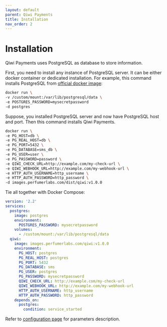 ```yaml
---
layout: default
parent: Qiwi Payments
title: Installation
nav_order: 2
---
```


Installation
============

Qiwi Payments uses PostgreSQL as database to store information.

First, you need to install any instance of PostgreSQL server. It can be either docker container or dedicated installation.
For example, this command installs PostgreSQL from [official docker image](https://hub.docker.com/_/postgres):

```bash
docker run \
-v /custom/mount:/var/lib/postgresql/data \
-e POSTGRES_PASSWORD=mysecretpassword
-d postgres
```

Suppose, you installed PostgreSQL server and now have PostgreSQL host and port. Then this command installs Qiwi Payments.

```bash
docker run \
-e PG_HOST=db \
-e PG_REAL_HOST=db \
-e PG_PORT=5432 \
-e PG_DATABASE=sms_db \
-e PG_USER=user \
-e PG_PASSWORD=password \
-e QIWI_CHECK_URL=http://example.com/my-check-url \
-e QIWI_WEBHOOK_URL=http://example.com/my-webhook-url \
-e HTTP_AUTH_USERNAME=http_username \
-e HTTP_AUTH_PASSWORD=http_password \
-d images.perfumerlabs.com/dist/qiwi:v1.0.0
```

Tie all together with Docker Compose:

```yml
version: '2.2'
services:
  postgres:
    image: postgres
    environment:
      POSTGRES_PASSWORD: mysecretpassword
    volumes:
      - /custom/mount:/var/lib/postgresql/data
  qiwi:
    image: images.perfumerlabs.com/qiwi:v1.0.0
    environment:
      PG_HOST: postgres
      PG_REAL_HOST: postgres
      PG_PORT: 5432
      PG_DATABASE: sms
      PG_USER: postgres
      PG_PASSWORD: mysecretpassword
      QIWI_CHECK_URL: http://example.com/my-check-url
      QIWI_WEBHOOK_URL: http://example.com/my-webhook-url
      HTTP_AUTH_USERNAME: http_username
      HTTP_AUTH_PASSWORD: http_password
    depends_on:
      postgres:
        condition: service_started
```

Refer to [configuration page](/images/qiwi/config) for parameters description.
